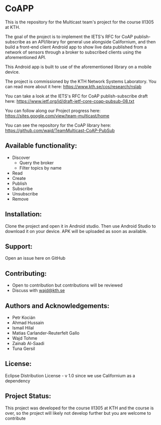 # CoAPP
This is the repository for the Multicast team's project for the course II1305 at KTH.

The goal of the project is to implement the IETS's RFC for CoAP publish-subscribe as an API/library for general use alongside Californium, and then build a front-end client Android app to show live data published from a network of sensors through a broker to subscribed clients using the aforementioned API. 

This Android app is built to use of the aforementioned library on a mobile device. 

The project is commissioned by the KTH Network Systems Laboratory. You can read more about it here: https://www.kth.se/cos/research/nslab

You can take a look at the IETS's RFC for CoAP publish-subscribe draft here: https://www.ietf.org/id/draft-ietf-core-coap-pubsub-08.txt

You can follow along our Project progress here: https://sites.google.com/view/team-multicast/home

You can see the repository for the CoAP library here: https://github.com/wajd/TeamMulticast-CoAP-PubSub

## Available functionality:
- Discover
    - Query the broker
    - Filter topics by name
- Read
- Create
- Publish
- Subscribe
- Unsubscribe
- Remove

## Installation:
Clone the project and open it in Android studio. Then use Android Studio to download it on your device. APK will be uploaded as soon as available.

## Support: 
Open an issue here on GitHub

## Contributing:
- Open to contribution but contributions will be reviewed
- Discuss with wajd@kth.se

## Authors and Acknowledgements:
- Petr Kocián
- Ahmad Hussain
- Ismail Hilal
- Matias Carlander-Reuterfelt Gallo
- Wajd Tohme
- Zainab Al-Saadi
- Tuna Gersil

## License: 
Eclipse Distribution License - v 1.0 since we use Californium as a dependency

## Project Status:
This project was developed for the course II1305 at KTH and the course is over, so the project will likely not develop further but you are welcome to contribute